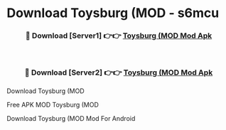 # Download Toysburg (MOD - s6mcu



<div align="center">
<h3>🔴 Download [Server1] 👉👉 <a href="https://momento.my/?title=Toysburg_(MOD">Toysburg (MOD Mod Apk</a></h3><br>

<h3>🔴 Download [Server2] 👉👉 <a href="https://momento.my/?title=Toysburg_(MOD">Toysburg (MOD Mod Apk</a></h3>
</div>



Download Toysburg (MOD 

Free APK MOD Toysburg (MOD 

Download Toysburg (MOD Mod For Android
